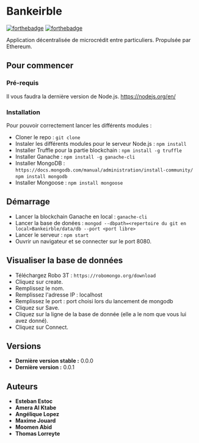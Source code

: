 # Bankeirble

[![forthebadge](http://forthebadge.com/images/badges/built-with-love.svg)]()
[![forthebadge](https://forthebadge.com/images/badges/gluten-free.svg)]()

Application décentralisée de microcrédit entre particuliers. Propulsée par Ethereum.

## Pour commencer

### Pré-requis
Il vous faudra la dernière version de Node.js.
https://nodejs.org/en/

### Installation

Pour pouvoir correctement lancer les différents modules :

* Cloner le repo :
``git clone``
* Instaler les différents modules pour le serveur Node.js :
``npm install``
* Installer Truffle pour la partie blockchain :
``npm install -g truffle``
* Installer Ganache :
``npm install -g ganache-cli``
* Installer MongoDB : 
``https://docs.mongodb.com/manual/administration/install-community/``
``npm install mongodb``
* Installer Mongoose : 
``npm install mongoose``


## Démarrage

* Lancer la blockchain Ganache en local :
``ganache-cli``
* Lancer la base de donées : 
``mongod --dbpath=<repertoire du git en local>Bankeirble/data/db --port <port libre>``
* Lancer le serveur :
``npm start``
* Ouvrir un navigateur et se connecter sur le port 8080.

## Visualiser la base de données

* Téléchargez Robo 3T : 
``https://robomongo.org/download``
* Cliquez sur create.
* Remplissez le nom.
* Remplissez l'adresse IP : localhost
* Remplissez le port : port choisi lors du lancement de mongodb
* Cliquez sur Save.
* Cliquez sur la ligne de la base de donnée (elle a le nom que vous lui avez donné).
* Cliquez sur Connect.


## Versions
* **Dernière version stable :** 0.0.0
* **Dernière version :** 0.0.1


## Auteurs
* **Esteban Estoc**
* **Amera Al Ktabe**
* **Angélique Lopez**
* **Maxime Jouard**
* **Moomen Abid**
* **Thomas Lorreyte**
